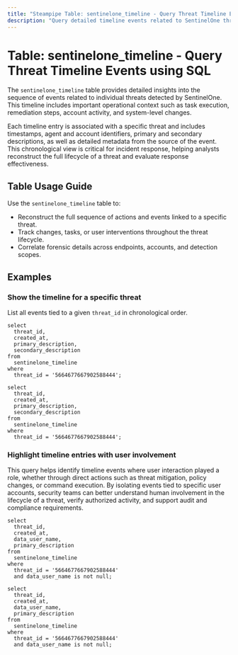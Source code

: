 ```yaml
---
title: "Steampipe Table: sentinelone_timeline - Query Threat Timeline Events using SQL"
description: "Query detailed timeline events related to SentinelOne threats for forensic and incident response investigations."
---
```


# Table: sentinelone_timeline - Query Threat Timeline Events using SQL

The `sentinelone_timeline` table provides detailed insights into the sequence of events related to individual threats detected by SentinelOne. This timeline includes important operational context such as task execution, remediation steps, account activity, and system-level changes.

Each timeline entry is associated with a specific threat and includes timestamps, agent and account identifiers, primary and secondary descriptions, as well as detailed metadata from the source of the event. This chronological view is critical for incident response, helping analysts reconstruct the full lifecycle of a threat and evaluate response effectiveness.

## Table Usage Guide

Use the `sentinelone_timeline` table to:
- Reconstruct the full sequence of actions and events linked to a specific threat.
- Track changes, tasks, or user interventions throughout the threat lifecycle.
- Correlate forensic details across endpoints, accounts, and detection scopes.

## Examples

### Show the timeline for a specific threat
List all events tied to a given `threat_id` in chronological order.

```sql+postgres
select
  threat_id,
  created_at,
  primary_description,
  secondary_description
from
  sentinelone_timeline
where
  threat_id = '5664677667902588444';
```

```sql+sqlite
select
  threat_id,
  created_at,
  primary_description,
  secondary_description
from
  sentinelone_timeline
where
  threat_id = '5664677667902588444';
```

### Highlight timeline entries with user involvement
This query helps identify timeline events where user interaction played a role, whether through direct actions such as threat mitigation, policy changes, or command execution. By isolating events tied to specific user accounts, security teams can better understand human involvement in the lifecycle of a threat, verify authorized activity, and support audit and compliance requirements.

```sql+postgres
select
  threat_id,
  created_at,
  data_user_name,
  primary_description
from
  sentinelone_timeline
where
  threat_id = '5664677667902588444'
  and data_user_name is not null;
```

```sql+sqlite
select
  threat_id,
  created_at,
  data_user_name,
  primary_description
from
  sentinelone_timeline
where
  threat_id = '5664677667902588444'
  and data_user_name is not null;
```